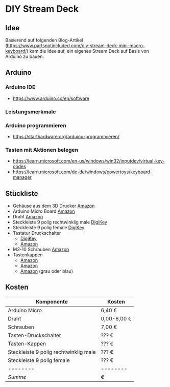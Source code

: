 # DIY Stream Deck

## Idee

Basierend auf folgenden Blog-Artikel (https://www.partsnotincluded.com/diy-stream-deck-mini-macro-keyboard/) kam die Idee auf, ein eigenes Stream Deck auf Basis von Arduino zu bauen.



## Arduino

### Arduino IDE

- https://www.arduino.cc/en/software

### Leistungsmerkmale


### Arduino programmieren

- https://starthardware.org/arduino-programmieren/

### Tasten mit Aktionen belegen

- https://learn.microsoft.com/en-us/windows/win32/inputdev/virtual-key-codes
- https://learn.microsoft.com/de-de/windows/powertoys/keyboard-manager

## Stückliste
- Gehäuse aus dem 3D Drucker [Amazon](https://www.thingiverse.com/thing:2822140)
- Arduino Micro Board [Amazon](https://www.amazon.de/gp/product/B0D6B4W3XJ)
- Draht [Amazon](https://www.amazon.de/dp/B0912J3P71)
- Steckleiste 9 polig rechtwinklig male [DigiKey](https://www.digikey.de/de/products/detail/sullins-connector-solutions/PRPC009SBBN-M71RC/2775784)
- Steckleiste 9 polig female [DigiKey](https://www.digikey.de/de/products/detail/sullins-connector-solutions/PPPC091LFBN-RC/810181)
- Tastatur Druckschalter 
  - [DigiKey](https://www.digikey.de/de/products/detail/cherry-americas-llc/MX1A-E1NW/20180)
  - [Amazon](https://www.amazon.de/Akko-Mechanische-Tastatur-Schalter-Schneller/dp/B0BM9KR6QH)
- M3-10 Schrauben [Amazon](https://www.amazon.de/dp/B09NDPH4RN)
- Tastenkappen 
  - [Amazon](https://www.amazon.de/dp/B09Q8FV19L)
  - [Amazon](https://www.amazon.de/dp/B0BD5NZ7GH)
  - [Amazon](https://www.amazon.de/dp/B01DMBV6BU) (grau oder blau)
  
## Kosten
Komponente | Kosten |
-------- | -------- |
Arduino Micro | 6,40 € |
Draht | 0,00-6,00 € |
Schrauben | 7,00 € |
Tasten-Druckschalter | ??? € |
Tasten-Kappen | ??? € |
Steckleiste 9 polig rechtwinklig male | ??? € |
Steckleiste 9 polig female | ??? € |
-------- | -------- |
*Summe* | *€* |